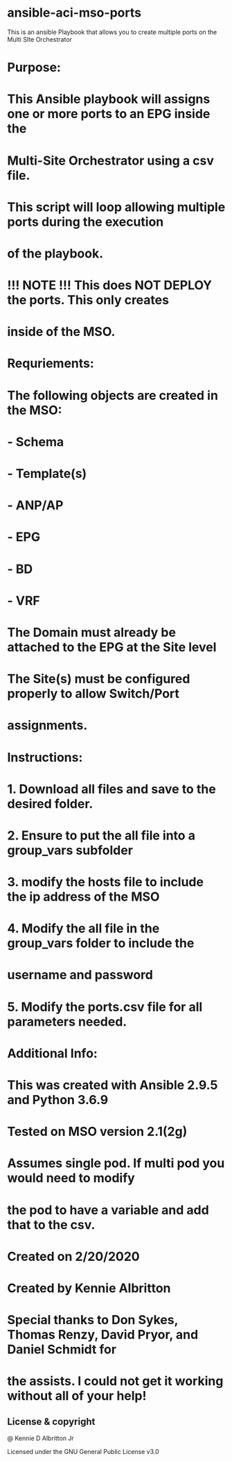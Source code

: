 # ansible-aci-mso-ports
This is an ansible Playbook that allows you to create multiple ports on the Multi SIte Orchestrator
#
# Purpose:
#  This Ansible playbook will assigns one or more ports to an EPG inside the 
#  Multi-Site Orchestrator using a csv file.  
#  This script will loop allowing multiple ports during the execution
#  of the playbook.  
#
#  !!! NOTE !!! This does NOT DEPLOY the ports.  This only creates
#  inside of the MSO.  
# 
# Requriements: 
# The following objects are created in the MSO:
# - Schema
# - Template(s)
# - ANP/AP
# - EPG
# - BD
# - VRF
# The Domain must already be attached to the EPG at the Site level 
# The Site(s) must be configured properly to allow Switch/Port
# assignments.
#
# Instructions:
# 1. Download all files and save to the desired folder. 
# 2. Ensure to put the all file into a group_vars subfolder
# 3. modify the hosts file to include the ip address of the MSO
# 4. Modify the all file in the group_vars folder to include the 
#    username and password
# 5. Modify the ports.csv file for all parameters needed.
# 
# Additional Info:
# This was created with Ansible 2.9.5 and Python 3.6.9
# Tested on MSO version 2.1(2g)
# Assumes single pod.  If multi pod you would need to modify
# the pod to have a variable and add that to the csv.
#
# Created on 2/20/2020
# Created by Kennie Albritton
#
# Special thanks to Don Sykes, Thomas Renzy, David Pryor, and Daniel Schmidt for 
# the assists.  I could not get it working without all of your help!
## License & copyright
@ Kennie D Albritton Jr

Licensed under the GNU General Public License v3.0
